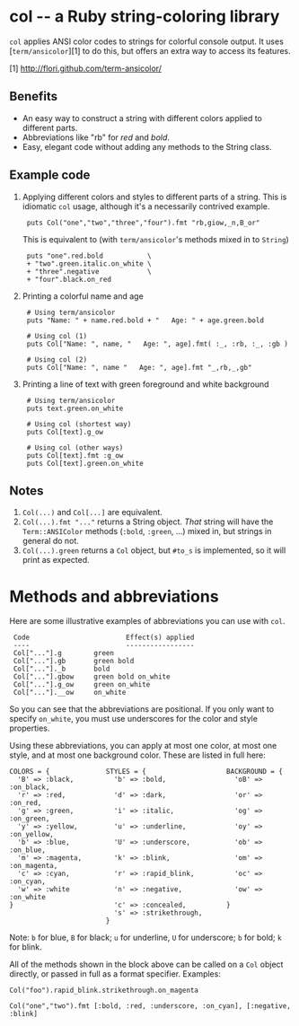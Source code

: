 # col -- a Ruby string-coloring library

`col` applies ANSI color codes to strings for colorful console output.  It uses
[`term/ansicolor`][1] to do this, but offers an extra way to access its
features.

[1] http://flori.github.com/term-ansicolor/

## Benefits
* An easy way to construct a string with different colors applied to different
  parts.
* Abbreviations like "rb" for _red_ and _bold_.
* Easy, elegant code without adding any methods to the String class.

## Example code

1. Applying different colors and styles to different parts of a string.  This
   is idiomatic `col` usage, although it's a necessarily contrived example.

        puts Col("one","two","three","four").fmt "rb,giow,_n,B_or"

   This is equivalent to (with `term/ansicolor`'s methods mixed in to `String`)

        puts "one".red.bold           \ 
        + "two".green.italic.on_white \ 
        + "three".negative            \ 
        + "four".black.on_red

2. Printing a colorful name and age

        # Using term/ansicolor
        puts "Name: " + name.red.bold + "   Age: " + age.green.bold

        # Using col (1)
        puts Col["Name: ", name, "   Age: ", age].fmt( :_, :rb, :_, :gb )

        # Using col (2)
        puts Col["Name: ", name "   Age: ", age].fmt "_,rb,_,gb"

3. Printing a line of text with green foreground and white background

        # Using term/ansicolor
        puts text.green.on_white

        # Using col (shortest way)
        puts Col[text].g_ow

        # Using col (other ways)
        puts Col[text].fmt :g_ow
        puts Col[text].green.on_white

## Notes

1. `Col(...)` and `Col[...]` are equivalent.
2. `Col(...).fmt "..."` returns a String object.  _That_ string will have the
   `Term::ANSIColor` methods (`:bold`, `:green`, ...) mixed in, but strings in
   general do not.
3. `Col(...).green` returns a `Col` object, but `#to_s` is implemented, so it
   will print as expected.

# Methods and abbreviations

Here are some illustrative examples of abbreviations you can use with `col`.

     Code                        Effect(s) applied
     ----                        -----------------
     Col["..."].g        green
     Col["..."].gb       green bold
     Col["..."]._b       bold
     Col["..."].gbow     green bold on_white
     Col["..."].g_ow     green on_white
     Col["..."].__ow     on_white
   
So you can see that the abbreviations are positional.  If you only want to
specify `on_white`, you must use underscores for the color and style properties.

Using these abbreviations, you can apply at most one color, at most one style,
and at most one background color.  These are listed in full here:

    COLORS = {              STYLES = {                    BACKGROUND = {        
      'B' => :black,          'b' => :bold,                 'oB' => :on_black,  
      'r' => :red,            'd' => :dark,                 'or' => :on_red,    
      'g' => :green,          'i' => :italic,               'og' => :on_green,  
      'y' => :yellow,         'u' => :underline,            'oy' => :on_yellow, 
      'b' => :blue,           'U' => :underscore,           'ob' => :on_blue,   
      'm' => :magenta,        'k' => :blink,                'om' => :on_magenta,
      'c' => :cyan,           'r' => :rapid_blink,          'oc' => :on_cyan,   
      'w' => :white           'n' => :negative,             'ow' => :on_white   
    }                         'c' => :concealed,          }                     
                              's' => :strikethrough,
                            }                       
    
Note: `b` for blue, `B` for black; `u` for underline, `U` for underscore; `b`
for bold; `k` for blink.

All of the methods shown in the block above can be called on a `Col` object
directly, or passed in full as a format specifier.  Examples:

    Col("foo").rapid_blink.strikethrough.on_magenta

    Col("one","two").fmt [:bold, :red, :underscore, :on_cyan], [:negative, :blink]



